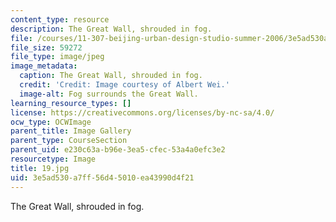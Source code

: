 ```yaml
---
content_type: resource
description: The Great Wall, shrouded in fog.
file: /courses/11-307-beijing-urban-design-studio-summer-2006/3e5ad530a7ff56d45010ea43990d4f21_19.jpg
file_size: 59272
file_type: image/jpeg
image_metadata:
  caption: The Great Wall, shrouded in fog.
  credit: 'Credit: Image courtesy of Albert Wei.'
  image-alt: Fog surrounds the Great Wall.
learning_resource_types: []
license: https://creativecommons.org/licenses/by-nc-sa/4.0/
ocw_type: OCWImage
parent_title: Image Gallery
parent_type: CourseSection
parent_uid: e230c63a-b96e-3ea5-cfec-53a4a0efc3e2
resourcetype: Image
title: 19.jpg
uid: 3e5ad530-a7ff-56d4-5010-ea43990d4f21
---
```

The Great Wall, shrouded in fog.